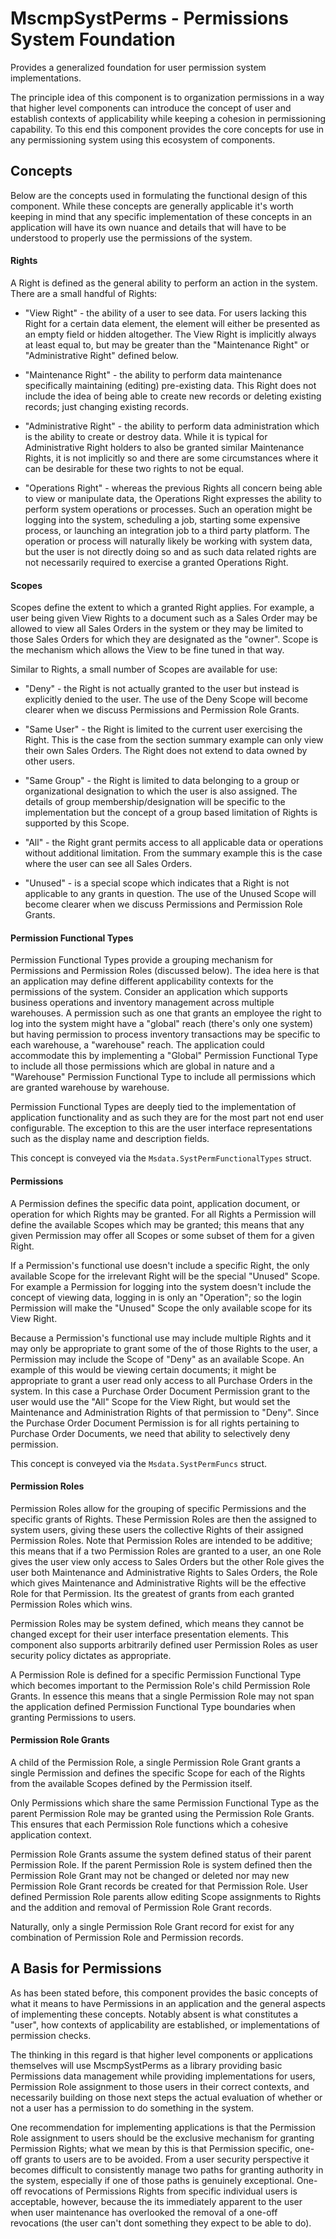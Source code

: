 # MscmpSystPerms - Permissions System Foundation

Provides a generalized foundation for user permission system
implementations.

The principle idea of this component is to organization permissions in a way
that higher level components can introduce the concept of user and
establish contexts of applicability while keeping a cohesion in permissioning
capability.  To this end this component provides the core concepts for use in
any permissioning system using this ecosystem of components.

## Concepts

Below are the concepts used in formulating the functional design of this
component.  While these concepts are generally applicable it's worth keeping
in mind that any specific implementation of these concepts in an application
will have its own nuance and details that will have to be understood to properly
use the permissions of the system.

#### Rights

A Right is defined as the general ability to perform an action in the system.
There are a small handful of Rights:

  * "View Right" - the ability of a user to see data. For users lacking this
  Right for a certain data element, the element will either be presented as an
  empty field or hidden altogether.  The View Right is implicitly always at
  least equal to, but may be greater than the "Maintenance Right" or
  "Administrative Right" defined below.

  * "Maintenance Right" - the ability to perform data maintenance specifically
  maintaining (editing) pre-existing data.  This Right does not include the
  idea of being able to create new records or deleting existing records; just
  changing existing records.

  * "Administrative Right" - the ability to perform data administration which is
  the ability to create or destroy data.  While it is typical for Administrative
  Right holders to also be granted similar Maintenance Rights, it is not
  implicitly so and there are some circumstances where it can be desirable for
  these two rights to not be equal.

  * "Operations Right" - whereas the previous Rights all concern being able to
  view or manipulate data, the Operations Right expresses the ability to perform
  system operations or processes.  Such an operation might be logging into the
  system, scheduling a job, starting some expensive process, or launching an
  integration job to a third party platform.  The operation or process will
  naturally likely be working with system data, but the user is not directly
  doing so and as such data related rights are not necessarily required to
  exercise a granted Operations Right.

#### Scopes

Scopes define the extent to which a granted Right applies.  For example, a user
being given View Rights to a document such as a Sales Order may be allowed to
view all Sales Orders in the system or they may be limited to those Sales Orders
for which they are designated as the "owner".  Scope is the mechanism which
allows the View to be fine tuned in that way.

Similar to Rights, a small number of Scopes are available for use:

  * "Deny" - the Right is not actually granted to the user but instead is
  explicitly denied to the user.  The use of the Deny Scope will become clearer
  when we discuss Permissions and Permission Role Grants.

  * "Same User" - the Right is limited to the current user exercising the Right.
  This is the case from the section summary example can only view their own
  Sales Orders. The Right does not extend to data owned by other users.

  * "Same Group" - the Right is limited to data belonging to a group or
  organizational designation to which the user is also assigned.  The details of
  group membership/designation will be specific to the implementation but the
  concept of a group based limitation of Rights is supported by this Scope.

  * "All" - the Right grant permits access to all applicable data or operations
  without additional limitation.  From the summary example this is the case
  where the user can see all Sales Orders.

  * "Unused" - is a special scope which indicates that a Right is not applicable
  to any grants in question.  The use of the Unused Scope will become clearer
  when we discuss Permissions and Permission Role Grants.

#### Permission Functional Types

Permission Functional Types provide a grouping mechanism for Permissions and
Permission Roles (discussed below).  The idea here is that an application may
define different applicability contexts for the permissions of the system.
Consider an application which supports business operations and inventory
management across multiple warehouses.  A permission such as one that grants an
employee the right to log into the system might have a "global" reach (there's
only one system) but having permission to process inventory transactions may be
specific to each warehouse, a "warehouse" reach.  The application could
accommodate this by implementing a "Global" Permission Functional Type to
include all those permissions which are global in nature and a "Warehouse"
Permission Functional Type to include all permissions which are granted
warehouse by warehouse.

Permission Functional Types are deeply tied to the implementation of application
functionality and as such they are for the most part not end user configurable.
The exception to this are the user interface representations such as the display
name and description fields.

This concept is conveyed via the `Msdata.SystPermFunctionalTypes` struct.

#### Permissions

A Permission defines the specific data point, application document, or operation
for which Rights may be granted.  For all Rights a Permission will define the
available Scopes which may be granted; this means that any given Permission may
offer all Scopes or some subset of them for a given Right.

If a Permission's functional use doesn't include a specific Right, the only
available Scope for the irrelevant Right will be the special "Unused" Scope.
For example a Permission for logging into the system doesn't include the concept
of viewing data, logging in is only an "Operation"; so the login Permission will
make the "Unused" Scope the only available scope for its View Right.

Because a Permission's functional use may include multiple Rights and it may
only be appropriate to grant some of the of those Rights to the user, a
Permission may include the Scope of "Deny" as an available Scope.  An example of
this would be viewing certain documents; it might be appropriate to grant a user
read only access to all Purchase Orders in the system.  In this case a Purchase
Order Document Permission grant to the user would use the "All" Scope for the
View Right, but would set the Maintenance and Administration Rights of that
permission to "Deny".  Since the Purchase Order Document Permission is for all
rights pertaining to Purchase Order Documents, we need that ability to
selectively deny permission.

This concept is conveyed via the `Msdata.SystPermFuncs` struct.

#### Permission Roles

Permission Roles allow for the grouping of specific Permissions and the specific
grants of Rights.  These Permission Roles are then the assigned to system users,
giving these users the collective Rights of their assigned Permission Roles.
Note that Permission Roles are intended to be additive; this means that if a
two Permission Roles are granted to a user, an one Role gives the user view only
access to Sales Orders but the other Role gives the user both Maintenance and
Administrative Rights to Sales Orders, the Role which gives Maintenance and
Administrative Rights will be the effective Role for that Permission.  Its the
greatest of grants from each granted Permission Roles which wins.

Permission Roles may be system defined, which means they cannot be changed
except for their user interface presentation elements.  This component also
supports arbitrarily defined user Permission Roles as user security policy
dictates as appropriate.

A Permission Role is defined for a specific Permission Functional Type which
becomes important to the Permission Role's child Permission Role Grants.  In
essence this means that a single Permission Role may not span the application
defined Permission Functional Type boundaries when granting Permissions to
users.

#### Permission Role Grants

A child of the Permission Role, a single Permission Role Grant grants a single
Permission and defines the specific Scope for each of the Rights from the
available Scopes defined by the Permission itself.

Only Permissions which share the same Permission Functional Type as the parent
Permission Role may be granted using the Permission Role Grants.  This ensures
that each Permission Role functions which a cohesive application context.

Permission Role Grants assume the system defined status of their parent
Permission Role.  If the parent Permission Role is system defined then the
Permission Role Grant may not be changed or deleted nor may new Permission Role
Grant records be created for that Permission Role.  User defined Permission Role
parents allow editing Scope assignments to Rights and the addition and removal
of Permission Role Grant records.

Naturally, only a single Permission Role Grant record for exist for any
combination of Permission Role and Permission records.

## A Basis for Permissions

As has been stated before, this component provides the basic concepts of what it
means to have Permissions in an application and the general aspects of
implementing these concepts.  Notably absent is what constitutes a "user", how
contexts of applicability are established, or implementations of permission
checks.

The thinking in this regard is that higher level components or applications
themselves will use MscmpSystPerms as a library providing basic Permissions data
management while providing implementations for users, Permission Role assignment
to those users in their correct contexts, and necessarily building on those next
steps the actual evaluation of whether or not a user has a permission to do
something in the system.

One recommendation for implementing applications is that the Permission Role
assignment to users should be the exclusive mechanism for granting Permission
Rights; what we mean by this is that Permission specific, one-off grants to
users are to be avoided.  From a user security perspective it becomes difficult
to consistently manage two paths for granting authority in the system,
especially if one of those paths is genuinely exceptional.  One-off revocations
of Permissions Rights from specific individual users is acceptable, however,
because the its immediately apparent to the user when user maintenance has
overlooked the removal of a one-off revocations (the user can't dont something
they expect to be able to do).
